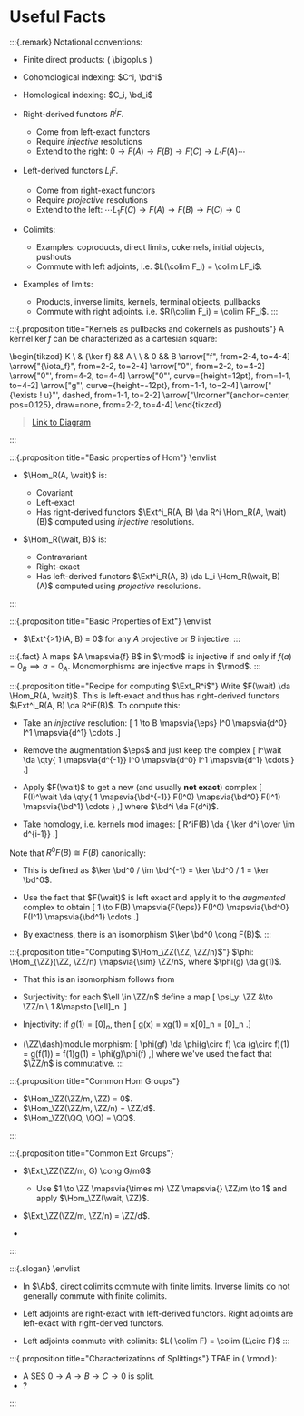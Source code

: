 # Useful Facts


:::{.remark}
Notational conventions:

- Finite direct products: \( \bigoplus \)
- Cohomological indexing: $C^i, \bd^i$
- Homological indexing: $C_i, \bd_i$
- Right-derived functors $R^iF$.
  - Come from left-exact functors
  - Require *injective* resolutions
  - Extend to the right: $0 \to F(A) \to F(B) \to F(C) \to L_1 F(A) \cdots$
- Left-derived functors $L_i F$.
  - Come from right-exact functors
  - Require *projective* resolutions
  - Extend to the left: $\cdots L_1F(C) \to F(A) \to F(B) \to F(C) \to 0$

- Colimits:
  - Examples: coproducts, direct limits, cokernels, initial objects, pushouts
  - Commute with left adjoints, i.e. $L(\colim F_i) = \colim LF_i$.
- Examples of limits:
  - Products, inverse limits, kernels, terminal objects, pullbacks
  - Commute with right adjoints. i.e. $R(\colim F_i) = \colim RF_i$.
:::



:::{.proposition title="Kernels as pullbacks and cokernels as pushouts"}
A kernel $\ker f$ can be characterized as a cartesian square:

\begin{tikzcd}
	K \\
	& {\ker f} && A \\
	\\
	& 0 && B
	\arrow["f", from=2-4, to=4-4]
	\arrow["{\iota_f}", from=2-2, to=2-4]
	\arrow["0"', from=2-2, to=4-2]
	\arrow["0"', from=4-2, to=4-4]
	\arrow["0"', curve={height=12pt}, from=1-1, to=4-2]
	\arrow["g"', curve={height=-12pt}, from=1-1, to=2-4]
	\arrow["{\exists ! u}"', dashed, from=1-1, to=2-2]
	\arrow["\lrcorner"{anchor=center, pos=0.125}, draw=none, from=2-2, to=4-4]
\end{tikzcd}

> [Link to Diagram](https://q.uiver.app/?q=WzAsNSxbMSwxLCJcXGtlciBmIl0sWzMsMSwiQSJdLFsxLDMsIjAiXSxbMywzLCJCIl0sWzAsMCwiSyJdLFsxLDMsImYiXSxbMCwxLCJcXGlvdGFfZiJdLFswLDIsIjAiLDJdLFsyLDMsIjAiLDJdLFs0LDIsIjAiLDIseyJjdXJ2ZSI6Mn1dLFs0LDEsImciLDIseyJjdXJ2ZSI6LTJ9XSxbNCwwLCJcXGV4aXN0cyAhIHUiLDIseyJzdHlsZSI6eyJib2R5Ijp7Im5hbWUiOiJkYXNoZWQifX19XSxbMCwzLCIiLDIseyJzdHlsZSI6eyJuYW1lIjoiY29ybmVyIn19XV0=)

:::





:::{.proposition title="Basic properties of Hom"}
\envlist

- $\Hom_R(A, \wait)$ is:
  - Covariant
  - Left-exact
  - Has right-derived functors $\Ext^i_R(A, B) \da R^i \Hom_R(A, \wait)(B)$ computed using *injective* resolutions.


- $\Hom_R(\wait, B)$ is:
  - Contravariant
  - Right-exact
  - Has left-derived functors $\Ext^i_R(A, B) \da L_i \Hom_R(\wait, B)(A)$ computed using *projective* resolutions.

:::


:::{.proposition title="Basic Properties of Ext"}
\envlist

- $\Ext^{>1}(A, B) = 0$ for any $A$ projective or $B$ injective.
:::


:::{.fact}
A maps $A \mapsvia{f} B$ in $\rmod$ is injective if and only if $f(a) = 0_B \implies a = 0_A$.
Monomorphisms are injective maps in $\rmod$.
:::

:::{.proposition title="Recipe for computing $\Ext_R^i$"}
Write $F(\wait) \da \Hom_R(A, \wait)$.
This is left-exact and thus has right-derived functors $\Ext^i_R(A, B) \da R^iF(B)$.
To compute this:

- Take an *injective* resolution:
\[
1 \to B \mapsvia{\eps} I^0 \mapsvia{d^0} I^1 \mapsvia{d^1} \cdots
.\]

- Remove the augmentation $\eps$ and just keep the complex
\[
I^\wait \da \qty{ 1 \mapsvia{d^{-1}} I^0 \mapsvia{d^0} I^1 \mapsvia{d^1} \cdots }
.\]

- Apply $F(\wait)$ to get a new (and usually **not exact**) complex
\[
F(I)^\wait \da \qty{ 1 \mapsvia{\bd^{-1}} F(I^0) \mapsvia{\bd^0} F(I^1) \mapsvia{\bd^1} \cdots }
,\]
  where $\bd^i \da F(d^i)$.

- Take homology, i.e. kernels mod images:
\[
R^iF(B) \da { \ker d^i \over \im d^{i-1}}
.\]

Note that $R^0 F(B) \cong F(B)$ canonically:

- This is defined as $\ker \bd^0 / \im \bd^{-1} = \ker \bd^0 / 1 = \ker \bd^0$.

- Use the fact that $F(\wait)$ is left exact and apply it to the *augmented* complex to obtain
\[
1 \to F(B) \mapsvia{F(\eps)} F(I^0) \mapsvia{\bd^0} F(I^1) \mapsvia{\bd^1} \cdots 
.\]

- By exactness, there is an isomorphism $\ker \bd^0 \cong F(B)$.
:::

:::{.proposition title="Computing $\Hom_\ZZ(\ZZ, \ZZ/n)$"}
$\phi: \Hom_{\ZZ}(\ZZ, \ZZ/n) \mapsvia{\sim} \ZZ/n$, where $\phi(g) \da g(1)$.

- That this is an isomorphism follows from 
- Surjectivity: for each $\ell \in \ZZ/n$ define a map 
\[
\psi_y: \ZZ &\to \ZZ/n \\
1 &\mapsto [\ell]_n
.\]

- Injectivity: if $g(1) = [0]_n$, then 
\[
g(x) = xg(1) = x[0]_n = [0]_n
.\]
- \(\ZZ\dash\)module morphism: 
\[
\phi(gf) \da \phi(g\circ f) \da (g\circ f)(1) = g(f(1)) = f(1)g(1) = \phi(g)\phi(f)
,\]
where we've used the fact that $\ZZ/n$ is commutative.
:::

:::{.proposition title="Common Hom Groups"}
- $\Hom_\ZZ(\ZZ/m, \ZZ) = 0$.
- $\Hom_\ZZ(\ZZ/m, \ZZ/n) = \ZZ/d$.
- $\Hom_\ZZ(\QQ, \QQ) = \QQ$.

:::

:::{.proposition title="Common Ext Groups"}

- $\Ext_\ZZ(\ZZ/m, G) \cong G/mG$
  - Use $1 \to \ZZ \mapsvia{\times m} \ZZ \mapsvia{} \ZZ/m \to 1$ and apply $\Hom_\ZZ(\wait, \ZZ)$.
- $\Ext_\ZZ(\ZZ/m, \ZZ/n) = \ZZ/d$.

- 

:::

:::{.slogan}
\envlist

- In $\Ab$, direct colimits commute with finite limits.
  Inverse limits do not generally commute with finite colimits.

- Left adjoints are right-exact with left-derived functors.
  Right adjoints are left-exact with right-derived functors.

- Left adjoints commute with colimits: $L( \colim F) = \colim (L\circ F)$
:::


:::{.proposition title="Characterizations of Splittings"}
TFAE in \( \rmod \):

- A SES $0\to A\to B \to C\to 0$ is split.
- ?

:::


